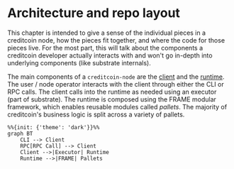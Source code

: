 # Architecture and repo layout

This chapter is intended to give a sense of the individual pieces in a creditcoin node, how
the pieces fit together, and where the code for those pieces live. For the most part,
this will talk about the components a creditcoin developer actually interacts with
and won't go in-depth into underlying components (like substrate internals).

The main components of a `creditcoin-node` are the [client](./client.md) and
the [runtime](./runtime/runtime.md). The user / node operator interacts with the client
through either the CLI or RPC calls. The client calls into the runtime as needed
using an executor (part of substrate). The runtime is composed using the FRAME
modular framework, which enables reusable modules called _pallets_. The majority
of creditcoin's business logic is split across a variety of pallets.

```mermaid
%%{init: {'theme': 'dark'}}%%
graph BT
    CLI --> Client
    RPC[RPC Call] --> Client
    Client -->|Executor| Runtime
    Runtime -->|FRAME| Pallets
```
